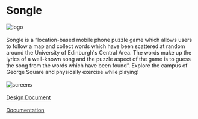 # Songle
![logo](https://raw.githubusercontent.com/iamstelios/Songle/blob/master/songle%20logo%20v4.2.png?raw=true)
<br />
<br />
Songle is a “location-based mobile phone puzzle game which allows users to follow a map and collect words which have been scattered at random around the University of Edinburgh's Central Area. The words make up the lyrics of a well-known song and the puzzle aspect of the game is to guess the song from the words which have been found”. Explore the campus of George Square and physically exercise while playing!
<br />
<br />
![screens](https://raw.githubusercontent.com/iamstelios/Songle/blob/master/Songle_screens.png?raw=true)
<br />
<br />
[Design Document](https://github.com/iamstelios/Songle/blob/master/design.pdf)
<br />
<br />
[Documentation](https://github.com/iamstelios/Songle/blob/master/Documentation.pdf)
<br />
<br />
